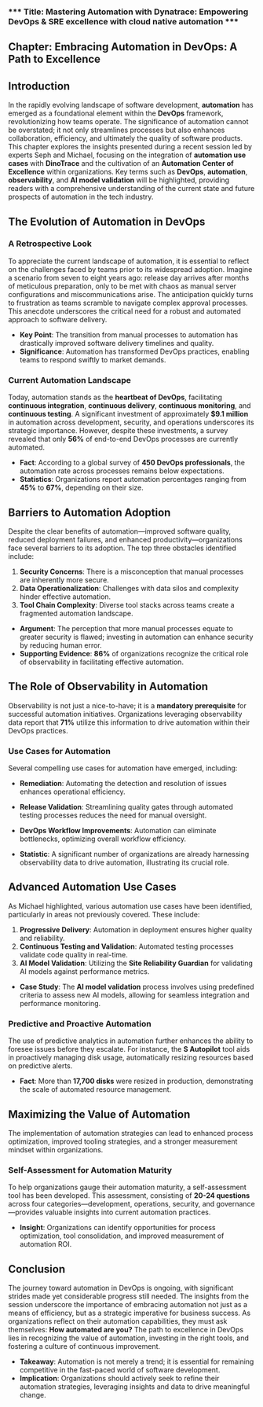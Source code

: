 

### *** Title: Mastering Automation with Dynatrace: Empowering DevOps & SRE excellence with cloud native automation ***



## Chapter: Embracing Automation in DevOps: A Path to Excellence

## Introduction

In the rapidly evolving landscape of software development, **automation** has emerged as a foundational element within the **DevOps** framework, revolutionizing how teams operate. The significance of automation cannot be overstated; it not only streamlines processes but also enhances collaboration, efficiency, and ultimately the quality of software products. This chapter explores the insights presented during a recent session led by experts Seph and Michael, focusing on the integration of **automation use cases** with **DinoTrace** and the cultivation of an **Automation Center of Excellence** within organizations. Key terms such as **DevOps**, **automation**, **observability**, and **AI model validation** will be highlighted, providing readers with a comprehensive understanding of the current state and future prospects of automation in the tech industry.

## The Evolution of Automation in DevOps

### A Retrospective Look

To appreciate the current landscape of automation, it is essential to reflect on the challenges faced by teams prior to its widespread adoption. Imagine a scenario from seven to eight years ago: release day arrives after months of meticulous preparation, only to be met with chaos as manual server configurations and miscommunications arise. The anticipation quickly turns to frustration as teams scramble to navigate complex approval processes. This anecdote underscores the critical need for a robust and automated approach to software delivery.

- **Key Point**: The transition from manual processes to automation has drastically improved software delivery timelines and quality.
- **Significance**: Automation has transformed DevOps practices, enabling teams to respond swiftly to market demands.

### Current Automation Landscape

Today, automation stands as the **heartbeat of DevOps**, facilitating **continuous integration**, **continuous delivery**, **continuous monitoring**, and **continuous testing**. A significant investment of approximately **$9.1 million** in automation across development, security, and operations underscores its strategic importance. However, despite these investments, a survey revealed that only **56%** of end-to-end DevOps processes are currently automated.

- **Fact**: According to a global survey of **450 DevOps professionals**, the automation rate across processes remains below expectations.
- **Statistics**: Organizations report automation percentages ranging from **45%** to **67%**, depending on their size.

## Barriers to Automation Adoption

Despite the clear benefits of automation—improved software quality, reduced deployment failures, and enhanced productivity—organizations face several barriers to its adoption. The top three obstacles identified include:

1. **Security Concerns**: There is a misconception that manual processes are inherently more secure.
2. **Data Operationalization**: Challenges with data silos and complexity hinder effective automation.
3. **Tool Chain Complexity**: Diverse tool stacks across teams create a fragmented automation landscape.

- **Argument**: The perception that more manual processes equate to greater security is flawed; investing in automation can enhance security by reducing human error.
- **Supporting Evidence**: **86%** of organizations recognize the critical role of observability in facilitating effective automation.

## The Role of Observability in Automation

Observability is not just a nice-to-have; it is a **mandatory prerequisite** for successful automation initiatives. Organizations leveraging observability data report that **71%** utilize this information to drive automation within their DevOps practices. 

### Use Cases for Automation

Several compelling use cases for automation have emerged, including:

- **Remediation**: Automating the detection and resolution of issues enhances operational efficiency.
- **Release Validation**: Streamlining quality gates through automated testing processes reduces the need for manual oversight.
- **DevOps Workflow Improvements**: Automation can eliminate bottlenecks, optimizing overall workflow efficiency.

- **Statistic**: A significant number of organizations are already harnessing observability data to drive automation, illustrating its crucial role.

## Advanced Automation Use Cases

As Michael highlighted, various automation use cases have been identified, particularly in areas not previously covered. These include:

1. **Progressive Delivery**: Automation in deployment ensures higher quality and reliability.
2. **Continuous Testing and Validation**: Automated testing processes validate code quality in real-time.
3. **AI Model Validation**: Utilizing the **Site Reliability Guardian** for validating AI models against performance metrics.

- **Case Study**: The **AI model validation** process involves using predefined criteria to assess new AI models, allowing for seamless integration and performance monitoring.

### Predictive and Proactive Automation

The use of predictive analytics in automation further enhances the ability to foresee issues before they escalate. For instance, the **S Autopilot** tool aids in proactively managing disk usage, automatically resizing resources based on predictive alerts.

- **Fact**: More than **17,700 disks** were resized in production, demonstrating the scale of automated resource management.

## Maximizing the Value of Automation

The implementation of automation strategies can lead to enhanced process optimization, improved tooling strategies, and a stronger measurement mindset within organizations. 

### Self-Assessment for Automation Maturity

To help organizations gauge their automation maturity, a self-assessment tool has been developed. This assessment, consisting of **20-24 questions** across four categories—development, operations, security, and governance—provides valuable insights into current automation practices.

- **Insight**: Organizations can identify opportunities for process optimization, tool consolidation, and improved measurement of automation ROI.

## Conclusion

The journey toward automation in DevOps is ongoing, with significant strides made yet considerable progress still needed. The insights from the session underscore the importance of embracing automation not just as a means of efficiency, but as a strategic imperative for business success. As organizations reflect on their automation capabilities, they must ask themselves: **How automated are you?** The path to excellence in DevOps lies in recognizing the value of automation, investing in the right tools, and fostering a culture of continuous improvement.

- **Takeaway**: Automation is not merely a trend; it is essential for remaining competitive in the fast-paced world of software development.
- **Implication**: Organizations should actively seek to refine their automation strategies, leveraging insights and data to drive meaningful change.


